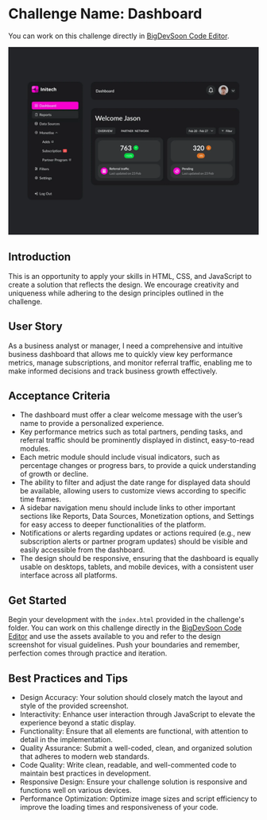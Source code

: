 # Challenge Name: Dashboard

You can work on this challenge directly in [BigDevSoon Code Editor](https://app.bigdevsoon.me/challenges/dashboard/browser).

![Dashboard Design](./design.png)

## Introduction

This is an opportunity to apply your skills in HTML, CSS, and JavaScript to create a solution that reflects the design. We encourage creativity and uniqueness while adhering to the design principles outlined in the challenge.

## User Story

As a business analyst or manager, I need a comprehensive and intuitive business dashboard that allows me to quickly view key performance metrics, manage subscriptions, and monitor referral traffic, enabling me to make informed decisions and track business growth effectively.

## Acceptance Criteria

- The dashboard must offer a clear welcome message with the user’s name to provide a personalized experience.
- Key performance metrics such as total partners, pending tasks, and referral traffic should be prominently displayed in distinct, easy-to-read modules.
- Each metric module should include visual indicators, such as percentage changes or progress bars, to provide a quick understanding of growth or decline.
- The ability to filter and adjust the date range for displayed data should be available, allowing users to customize views according to specific time frames.
- A sidebar navigation menu should include links to other important sections like Reports, Data Sources, Monetization options, and Settings for easy access to deeper functionalities of the platform.
- Notifications or alerts regarding updates or actions required (e.g., new subscription alerts or partner program updates) should be visible and easily accessible from the dashboard.
- The design should be responsive, ensuring that the dashboard is equally usable on desktops, tablets, and mobile devices, with a consistent user interface across all platforms.

## Get Started

Begin your development with the `index.html` provided in the challenge's folder. You can work on this challenge directly in the [BigDevSoon Code Editor](https://app.bigdevsoon.me/challenges/dashboard/browser) and use the assets available to you and refer to the design screenshot for visual guidelines. Push your boundaries and remember, perfection comes through practice and iteration.

## Best Practices and Tips

- Design Accuracy: Your solution should closely match the layout and style of the provided screenshot.
- Interactivity: Enhance user interaction through JavaScript to elevate the experience beyond a static display.
- Functionality: Ensure that all elements are functional, with attention to detail in the implementation.
- Quality Assurance: Submit a well-coded, clean, and organized solution that adheres to modern web standards.
- Code Quality: Write clean, readable, and well-commented code to maintain best practices in development.
- Responsive Design: Ensure your challenge solution is responsive and functions well on various devices.
- Performance Optimization: Optimize image sizes and script efficiency to improve the loading times and responsiveness of your code.

